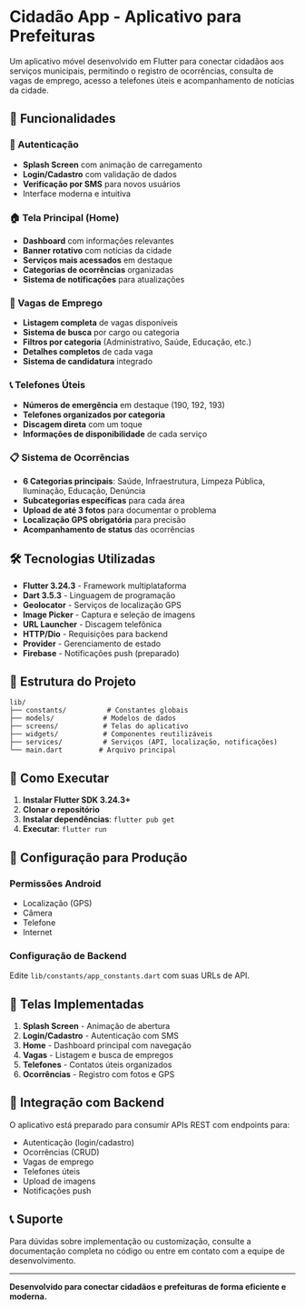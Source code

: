 # Cidadão App - Aplicativo para Prefeituras

Um aplicativo móvel desenvolvido em Flutter para conectar cidadãos aos serviços municipais, permitindo o registro de ocorrências, consulta de vagas de emprego, acesso a telefones úteis e acompanhamento de notícias da cidade.

## 📱 Funcionalidades

### 🔐 Autenticação
- **Splash Screen** com animação de carregamento
- **Login/Cadastro** com validação de dados
- **Verificação por SMS** para novos usuários
- Interface moderna e intuitiva

### 🏠 Tela Principal (Home)
- **Dashboard** com informações relevantes
- **Banner rotativo** com notícias da cidade
- **Serviços mais acessados** em destaque
- **Categorias de ocorrências** organizadas
- **Sistema de notificações** para atualizações

### 💼 Vagas de Emprego
- **Listagem completa** de vagas disponíveis
- **Sistema de busca** por cargo ou categoria
- **Filtros por categoria** (Administrativo, Saúde, Educação, etc.)
- **Detalhes completos** de cada vaga
- **Sistema de candidatura** integrado

### 📞 Telefones Úteis
- **Números de emergência** em destaque (190, 192, 193)
- **Telefones organizados por categoria**
- **Discagem direta** com um toque
- **Informações de disponibilidade** de cada serviço

### 📋 Sistema de Ocorrências
- **6 Categorias principais**: Saúde, Infraestrutura, Limpeza Pública, Iluminação, Educação, Denúncia
- **Subcategorias específicas** para cada área
- **Upload de até 3 fotos** para documentar o problema
- **Localização GPS obrigatória** para precisão
- **Acompanhamento de status** das ocorrências

## 🛠️ Tecnologias Utilizadas

- **Flutter 3.24.3** - Framework multiplataforma
- **Dart 3.5.3** - Linguagem de programação
- **Geolocator** - Serviços de localização GPS
- **Image Picker** - Captura e seleção de imagens
- **URL Launcher** - Discagem telefônica
- **HTTP/Dio** - Requisições para backend
- **Provider** - Gerenciamento de estado
- **Firebase** - Notificações push (preparado)

## 📁 Estrutura do Projeto

```
lib/
├── constants/          # Constantes globais
├── models/            # Modelos de dados
├── screens/           # Telas do aplicativo
├── widgets/           # Componentes reutilizáveis
├── services/          # Serviços (API, localização, notificações)
└── main.dart         # Arquivo principal
```

## 🚀 Como Executar

1. **Instalar Flutter SDK 3.24.3+**
2. **Clonar o repositório**
3. **Instalar dependências**: `flutter pub get`
4. **Executar**: `flutter run`

## 🔧 Configuração para Produção

### Permissões Android
- Localização (GPS)
- Câmera
- Telefone
- Internet

### Configuração de Backend
Edite `lib/constants/app_constants.dart` com suas URLs de API.

## 📱 Telas Implementadas

1. **Splash Screen** - Animação de abertura
2. **Login/Cadastro** - Autenticação com SMS
3. **Home** - Dashboard principal com navegação
4. **Vagas** - Listagem e busca de empregos
5. **Telefones** - Contatos úteis organizados
6. **Ocorrências** - Registro com fotos e GPS

## 🔄 Integração com Backend

O aplicativo está preparado para consumir APIs REST com endpoints para:
- Autenticação (login/cadastro)
- Ocorrências (CRUD)
- Vagas de emprego
- Telefones úteis
- Upload de imagens
- Notificações push

## 📞 Suporte

Para dúvidas sobre implementação ou customização, consulte a documentação completa no código ou entre em contato com a equipe de desenvolvimento.

---

**Desenvolvido para conectar cidadãos e prefeituras de forma eficiente e moderna.**

